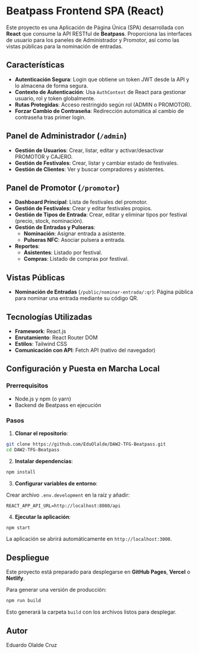 
# Beatpass Frontend SPA (React)

Este proyecto es una Aplicación de Página Única (SPA) desarrollada con **React** que consume la API RESTful de **Beatpass**. Proporciona las interfaces de usuario para los paneles de Administrador y Promotor, así como las vistas públicas para la nominación de entradas.

## Características

- **Autenticación Segura**: Login que obtiene un token JWT desde la API y lo almacena de forma segura.
- **Contexto de Autenticación**: Usa `AuthContext` de React para gestionar usuario, rol y token globalmente.
- **Rutas Protegidas**: Acceso restringido según rol (ADMIN o PROMOTOR).
- **Forzar Cambio de Contraseña**: Redirección automática al cambio de contraseña tras primer login.

## Panel de Administrador (`/admin`)

- **Gestión de Usuarios**: Crear, listar, editar y activar/desactivar PROMOTOR y CAJERO.
- **Gestión de Festivales**: Crear, listar y cambiar estado de festivales.
- **Gestión de Clientes**: Ver y buscar compradores y asistentes.

## Panel de Promotor (`/promotor`)

- **Dashboard Principal**: Lista de festivales del promotor.
- **Gestión de Festivales**: Crear y editar festivales propios.
- **Gestión de Tipos de Entrada**: Crear, editar y eliminar tipos por festival (precio, stock, nominación).
- **Gestión de Entradas y Pulseras**:
  - **Nominación**: Asignar entrada a asistente.
  - **Pulseras NFC**: Asociar pulsera a entrada.
- **Reportes**:
  - **Asistentes**: Listado por festival.
  - **Compras**: Listado de compras por festival.

## Vistas Públicas

- **Nominación de Entradas** (`/public/nominar-entrada/:qr`): Página pública para nominar una entrada mediante su código QR.

## Tecnologías Utilizadas

- **Framework**: React.js
- **Enrutamiento**: React Router DOM
- **Estilos**: Tailwind CSS
- **Comunicación con API**: Fetch API (nativo del navegador)

## Configuración y Puesta en Marcha Local

### Prerrequisitos

- Node.js y npm (o yarn)
- Backend de Beatpass en ejecución

### Pasos

1. **Clonar el repositorio**:

```bash
git clone https://github.com/EduOlalde/DAW2-TFG-Beatpass.git
cd DAW2-TFG-Beatpass
```

2. **Instalar dependencias**:

```bash
npm install
```

3. **Configurar variables de entorno**:

Crear archivo `.env.development` en la raíz y añadir:

```
REACT_APP_API_URL=http://localhost:8080/api
```

4. **Ejecutar la aplicación**:

```bash
npm start
```

La aplicación se abrirá automáticamente en `http://localhost:3000`.

## Despliegue

Este proyecto está preparado para desplegarse en **GitHub Pages**, **Vercel** o **Netlify**.

Para generar una versión de producción:

```bash
npm run build
```

Esto generará la carpeta `build` con los archivos listos para desplegar.

## Autor

Eduardo Olalde Cruz
